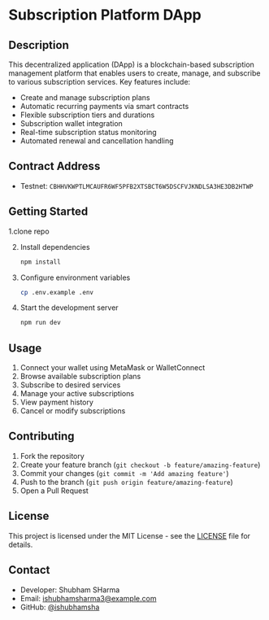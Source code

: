 # Subscription Platform DApp

## Description
This decentralized application (DApp) is a blockchain-based subscription management platform that enables users to create, manage, and subscribe to various subscription services. Key features include:

- Create and manage subscription plans
- Automatic recurring payments via smart contracts
- Flexible subscription tiers and durations
- Subscription wallet integration
- Real-time subscription status monitoring
- Automated renewal and cancellation handling

## Contract Address
- Testnet: `CBHHVKWPTLMCAUFR6WF5PFB2XTSBCT6W5DSCFVJKNDLSA3HE3DB2HTWP`

## Getting Started
1.clone repo

2. Install dependencies
   ```bash
   npm install
   ```
3. Configure environment variables
   ```bash
   cp .env.example .env
   ```
4. Start the development server
   ```bash
   npm run dev
   ```

## Usage
1. Connect your wallet using MetaMask or WalletConnect
2. Browse available subscription plans
3. Subscribe to desired services
4. Manage your active subscriptions
5. View payment history
6. Cancel or modify subscriptions

## Contributing
1. Fork the repository
2. Create your feature branch (`git checkout -b feature/amazing-feature`)
3. Commit your changes (`git commit -m 'Add amazing feature'`)
4. Push to the branch (`git push origin feature/amazing-feature`)
5. Open a Pull Request

## License
This project is licensed under the MIT License - see the [LICENSE](LICENSE) file for details.

## Contact
- Developer: Shubham SHarma
- Email: ishubhamsharma3@example.com
- GitHub: [@ishubhamsha](https://github.com/ishubbhamsha)


